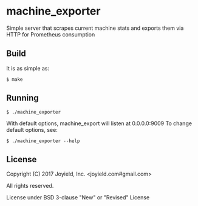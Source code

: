 # machine_exporter
Simple server that scrapes current machine stats and
exports them via HTTP for Prometheus consumption

## Build

It is as simple as:

    $ make

## Running

    $ ./machine_exporter

With default options, machine_export will listen at 0.0.0.0:9009
To change default options, see:

    $ ./machine_exporter --help

## License

Copyright (C) 2017 Joyield, Inc. <joyield.com#gmail.com>

All rights reserved.

License under BSD 3-clause "New" or "Revised" License
